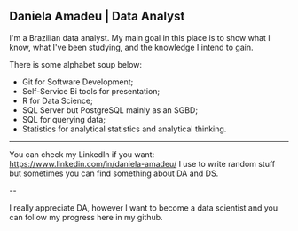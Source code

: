 ## Daniela Amadeu | Data Analyst

I'm a Brazilian data analyst. My main goal in this place is to show what I know, what I've been studying, and the knowledge I intend to gain.

There is some alphabet soup below:

- Git for Software Development;
- Self-Service Bi tools for presentation;
- R for Data Science;
- SQL Server but PostgreSQL mainly as an SGBD;
- SQL for querying data;
- Statistics for analytical statistics and analytical thinking.

---

You can check my LinkedIn if you want: https://www.linkedin.com/in/daniela-amadeu/
I use to write random stuff but sometimes you can find something about DA and DS.

--

I really appreciate DA, however I want to become a data scientist and you can follow my progress here in my github.


